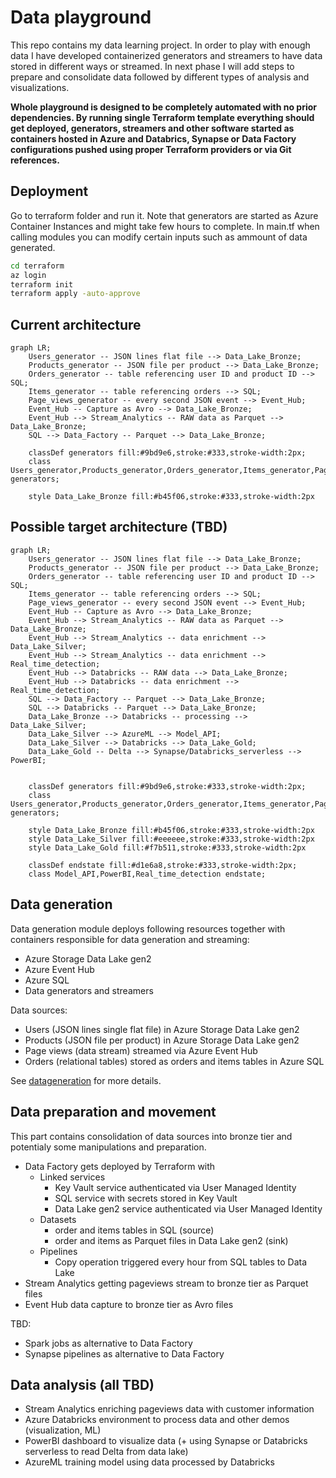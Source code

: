 # Data playground
This repo contains my data learning project. In order to play with enough data I have developed containerized generators and streamers to have data stored in different ways or streamed. In next phase I will add steps to prepare and consolidate data followed by different types of analysis and visualizations.

**Whole playground is designed to be completely automated with no prior dependencies. By running single Terraform template everything should get deployed, generators, streamers and other software started as containers hosted in Azure and Databrics, Synapse or Data Factory configurations pushed using proper Terraform providers or via Git references.**

## Deployment
Go to terraform folder and run it. Note that generators are started as Azure Container Instances and might take few hours to complete. In main.tf when calling modules you can modify certain inputs such as ammount of data generated.

```bash
cd terraform
az login
terraform init
terraform apply -auto-approve
```

## Current architecture
```mermaid
graph LR;
    Users_generator -- JSON lines flat file --> Data_Lake_Bronze;
    Products_generator -- JSON file per product --> Data_Lake_Bronze;
    Orders_generator -- table referencing user ID and product ID --> SQL;
    Items_generator -- table referencing orders --> SQL;
    Page_views_generator -- every second JSON event --> Event_Hub;
    Event_Hub -- Capture as Avro --> Data_Lake_Bronze;
    Event_Hub --> Stream_Analytics -- RAW data as Parquet --> Data_Lake_Bronze;
    SQL --> Data_Factory -- Parquet --> Data_Lake_Bronze;

    classDef generators fill:#9bd9e6,stroke:#333,stroke-width:2px;
    class Users_generator,Products_generator,Orders_generator,Items_generator,Page_views_generator generators;

    style Data_Lake_Bronze fill:#b45f06,stroke:#333,stroke-width:2px
```

## Possible target architecture (TBD)
```mermaid
graph LR;
    Users_generator -- JSON lines flat file --> Data_Lake_Bronze;
    Products_generator -- JSON file per product --> Data_Lake_Bronze;
    Orders_generator -- table referencing user ID and product ID --> SQL;
    Items_generator -- table referencing orders --> SQL;
    Page_views_generator -- every second JSON event --> Event_Hub;
    Event_Hub -- Capture as Avro --> Data_Lake_Bronze;
    Event_Hub --> Stream_Analytics -- RAW data as Parquet --> Data_Lake_Bronze;
    Event_Hub --> Stream_Analytics -- data enrichment --> Data_Lake_Silver;
    Event_Hub --> Stream_Analytics -- data enrichment --> Real_time_detection;
    Event_Hub --> Databricks -- RAW data --> Data_Lake_Bronze;
    Event_Hub --> Databricks -- data enrichment --> Real_time_detection;
    SQL --> Data_Factory -- Parquet --> Data_Lake_Bronze;
    SQL --> Databricks -- Parquet --> Data_Lake_Bronze;
    Data_Lake_Bronze --> Databricks -- processing --> Data_Lake_Silver;
    Data_Lake_Silver --> AzureML --> Model_API;
    Data_Lake_Silver --> Databricks --> Data_Lake_Gold;
    Data_Lake_Gold -- Delta --> Synapse/Databricks_serverless --> PowerBI;

    
    classDef generators fill:#9bd9e6,stroke:#333,stroke-width:2px;
    class Users_generator,Products_generator,Orders_generator,Items_generator,Page_views_generator generators;

    style Data_Lake_Bronze fill:#b45f06,stroke:#333,stroke-width:2px
    style Data_Lake_Silver fill:#eeeeee,stroke:#333,stroke-width:2px
    style Data_Lake_Gold fill:#f7b511,stroke:#333,stroke-width:2px
        
    classDef endstate fill:#d1e6a8,stroke:#333,stroke-width:2px;
    class Model_API,PowerBI,Real_time_detection endstate;
```

## Data generation
Data generation module deploys following resources together with containers responsible for data generation and streaming:
- Azure Storage Data Lake gen2
- Azure Event Hub
- Azure SQL
- Data generators and streamers

Data sources:
- Users (JSON lines single flat file) in Azure Storage Data Lake gen2
- Products (JSON file per product) in Azure Storage Data Lake gen2
- Page views (data stream) streamed via Azure Event Hub
- Orders (relational tables) stored as orders and items tables in Azure SQL

See [datageneration](datageneration/datageneration.md) for more details.

## Data preparation and movement
This part contains consolidation of data sources into bronze tier and potentialy some manipulations and preparation.

- Data Factory gets deployed by Terraform with
  - Linked services
    - Key Vault service authenticated via User Managed Identity
    - SQL service with secrets stored in Key Vault
    - Data Lake gen2 service authenticated via User Managed Identity
  - Datasets
    - order and items tables in SQL (source)
    - order and items as Parquet files in Data Lake gen2 (sink)
  - Pipelines
    - Copy operation triggered every hour from SQL tables to Data Lake
- Stream Analytics getting pageviews stream to bronze tier as Parquet files
- Event Hub data capture to bronze tier as Avro files
  
TBD:
- Spark jobs as alternative to Data Factory
- Synapse pipelines as alternative to Data Factory

## Data analysis (all TBD)
- Stream Analytics enriching pageviews data with customer information
- Azure Databricks environment to process data and other demos (visualization, ML)
- PowerBI dashboard to visualize data (+ using Synapse or Databricks serverless to read Delta from data lake)
- AzureML training model using data processed by Databricks
